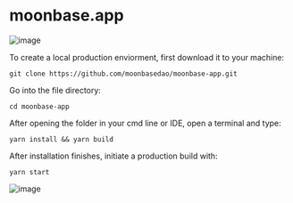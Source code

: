 # moonbase.app

![image](https://media.discordapp.net/attachments/1047007258237743165/1087957535371296788/image.png)


To create a local production enviorment, first download it to your machine:

```
git clone https://github.com/moonbasedao/moonbase-app.git
```

Go into the file directory:

```
cd moonbase-app
```

After opening the folder in your cmd line or IDE, open a terminal and type:

```
yarn install && yarn build
```

After installation finishes, initiate a production build with:

```
yarn start
```

![image](https://user-images.githubusercontent.com/96510238/225979090-0516feb6-755c-4e0b-9157-667ca345ecf5.png)
